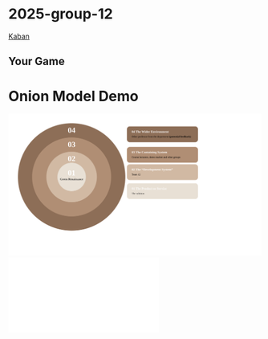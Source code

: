 # 2025-group-12

[Kaban](https://succulent-fedora-3cf.notion.site/18c028ddf64e809da9e4f3fcc03ee99d?v=18c028ddf64e80aaa882000ce3420299)

## Your Game

# Onion Model Demo
![Interactive Onion](/onion.svg)
![User_Case](/User_case_diagram.md)
